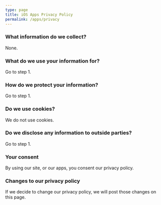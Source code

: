 ```yaml
---
type: page
title: iOS Apps Privacy Policy  
permalink: /apps/privacy
---
```


### What information do we collect?  
None.

### What do we use your information for?  
Go to step 1.

### How do we protect your information?  
Go to step 1.

### Do we use cookies?  
We do not use cookies.

### Do we disclose any information to outside parties?  
Go to step 1.

### Your consent  
By using our site, or our apps, you consent our privacy policy.

### Changes to our privacy policy  
If we decide to change our privacy policy, we will post those changes on this page.
